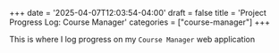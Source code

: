 +++
date = '2025-04-07T12:03:54-04:00'
draft = false
title = 'Project Progress Log: Course Manager'
categories = ["course-manager"]
+++

This is where I log progress on my `Course Manager` web application
